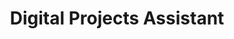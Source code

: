 ---
layout: people
display_name: Ian Peacock
title: Digital Projects Assistant
picture: http://www.sociology.ucla.edu/sites/default/files/peacock.ian_.jpg
twitter: 
github: ipeacock
email: ipeacock@ucla.edu
role: participant
session: summer-17
---